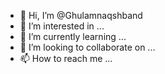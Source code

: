- 👋 Hi, I’m @Ghulamnaqshband
- 👀 I’m interested in ...
- 🌱 I’m currently learning ...
- 💞️ I’m looking to collaborate on ...
- 📫 How to reach me ...

<!---
Ghulamnaqshband/Ghulamnaqshband is a ✨ special ✨ repository because its `README.md` (this file) appears on your GitHub profile.
You can click the Preview link to take a look at your changes.
--->
